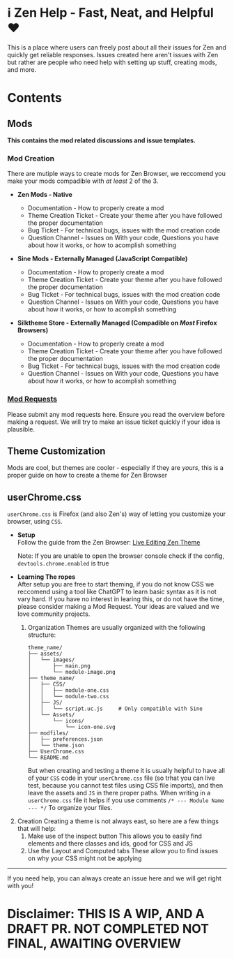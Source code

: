 # ℹ️ Zen Help - Fast, Neat, and Helpful ❤️
This is a place where users can freely post about all their issues for Zen and quickly get reliable responses.
Issues created here aren't issues with Zen but rather are people who need help with setting up stuff, creating mods, and more.

# Contents

## Mods
**This contains the mod related discussions and issue templates.**

### Mod Creation
There are mutiple ways to create mods for Zen Browser, we reccomend you make your mods compadible with _at least_ 2 of the 3.
* **Zen Mods - Native**
  * Documentation - How to properly create a mod
  * Theme Creation Ticket - Create your theme after you have followed the proper documentation
  * Bug Ticket - For technical bugs, issues with the mod creation code
  * Question Channel - Issues on With your code, Questions you have about how it works, or how to acomplish something

* **Sine Mods - Externally Managed (JavaScript Compatible)**
  * Documentation - How to properly create a mod
  * Theme Creation Ticket - Create your theme after you have followed the proper documentation
  * Bug Ticket - For technical bugs, issues with the mod creation code
  * Question Channel - Issues on With your code, Questions you have about how it works, or how to acomplish something

* **Silktheme Store - Externally Managed (Compadible on _Most_ Firefox Browsers)**
  * Documentation - How to properly create a mod
  * Theme Creation Ticket - Create your theme after you have followed the proper documentation
  * Bug Ticket - For technical bugs, issues with the mod creation code
  * Question Channel - Issues on With your code, Questions you have about how it works, or how to acomplish something

### [Mod Requests](https://github.com/ZenHelp/zen-help/discussions/2)
Please submit any mod requests here. Ensure you read the overview before making a request. We will try to make an issue ticket quickly if your idea is plausible.

## Theme Customization
Mods are cool, but themes are cooler - especially if they are _yours_, this is a proper guide on how to create a theme for Zen Browser

## userChrome.css
`userChrome.css` is Firefox (and also Zen's) way of letting you customize your browser, using `CSS`.
* **Setup**\
  Follow the guide from the Zen Browser: [Live Editing Zen Theme](https://docs.zen-browser.app/guides/live-editing)
  
  Note: If you are unable to open the browser console check if the config, `devtools.chrome.enabled` is true

* **Learning The ropes**\
  After setup you are free to start theming, if you do not know CSS we reccomend using a tool like ChatGPT to learn basic syntax as it is not vary hard. If you have no interest in learing this, or do not have the time, please consider making a Mod Request. Your ideas are valued and we love community projects.
  1. Organization
     Themes are usually organized with the following structure:
     ```
     theme_name/
     ├── assets/
     │   └── images/
     │       ├── main.png
     │       └── module-image.png
     ├── theme_name/
     │   ├── CSS/
     │   │   ├── module-one.css
     │   │   └── module-two.css
     │   ├── JS/
     │   │   └── script.uc.js     # Only compatible with Sine
     │   └── Assets/
     │       └── icons/
     │           └── icon-one.svg
     ├── modfiles/
     │   ├── preferences.json
     │   └── theme.json
     ├── UserChrome.css
     └── README.md
     ```
     But when creating and testing a theme it is usually helpful to have all of your `CSS` code in your `userChrome.css` file (so trhat you can live test, because you cannot test files using CSS file imports), and then leave the assets and `JS` in there proper paths. When writing in a `userChrome.css` file it helps if you use comments `/* --- Module Name --- */` To organize your files. 
2. Creation
   Creating a theme is not always east, so here are a few things that will help:
   1. Make use of the inspect button
      This allows you to easily find elements and there classes and ids, good for CSS and JS
   2. Use the Layout and Computed tabs
      These allow you to find issues on why your CSS might not be applying
---
If you need help, you can always create an issue here and we will get right with you!

# Disclaimer: **THIS IS A WIP, AND A DRAFT PR. NOT COMPLETED NOT FINAL, AWAITING OVERVIEW**
